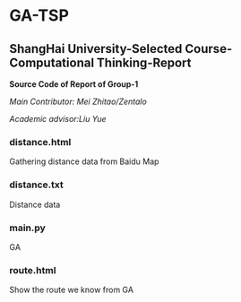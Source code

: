 # GA-TSP

## ShangHai University-Selected Course-Computational Thinking-Report

**Source Code of Report of Group-1**

*Main Contributor: Mei Zhitao/Zentalo*

*Academic advisor:Liu Yue*



### distance.html ###
Gathering distance data from Baidu Map

### distance.txt ###
Distance data

### main.py ###
GA

### route.html ###
Show the route we know from GA
